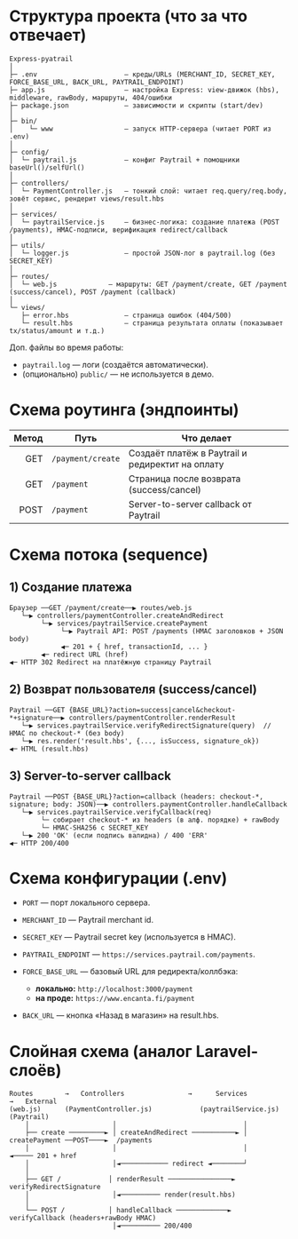 # Структура проекта (что за что отвечает)

```
Express-pyatrail
│
├─ .env                      — креды/URLs (MERCHANT_ID, SECRET_KEY, FORCE_BASE_URL, BACK_URL, PAYTRAIL_ENDPOINT)
├─ app.js                    — настройка Express: view-движок (hbs), middleware, rawBody, маршруты, 404/ошибки
├─ package.json              — зависимости и скрипты (start/dev)
│
├─ bin/  
│    └─ www                  — запуск HTTP-сервера (читает PORT из .env)
│                     
├─ config/
│  └─ paytrail.js            — конфиг Paytrail + помощники baseUrl()/selfUrl()
│
├─ controllers/
│  └─ PaymentController.js   — тонкий слой: читает req.query/req.body, зовёт сервис, рендерит views/result.hbs
│
├─ services/
│  └─ paytrailService.js     — бизнес-логика: создание платежа (POST /payments), HMAC-подписи, верификация redirect/callback
│
├─ utils/
│  └─ logger.js              — простой JSON-лог в paytrail.log (без SECRET_KEY)
│
├─ routes/
│  └─ web.js             — маршруты: GET /payment/create, GET /payment (success/cancel), POST /payment (callback)
│
└─ views/
   ├─ error.hbs              — страница ошибок (404/500)
   └─ result.hbs             — страница результата оплаты (показывает tx/status/amount и т.д.)
```

Доп. файлы во время работы:

* `paytrail.log` — логи (создаётся автоматически).
* (опционально) `public/` — не используется в демо.

# Схема роутинга (эндпоинты)

| Метод | Путь              | Что делает                                       |
| ----: | ----------------- | ------------------------------------------------ |
|   GET | `/payment/create` | Создаёт платёж в Paytrail и редиректит на оплату |
|   GET | `/payment`        | Страница после возврата (success/cancel)         |
|  POST | `/payment`        | Server-to-server callback от Paytrail            |

# Схема потока (sequence)

## 1) Создание платежа

```
Браузер ──GET /payment/create──▶ routes/web.js
   └─▶ controllers/paymentController.createAndRedirect
        └─▶ services/paytrailService.createPayment
             └─▶ Paytrail API: POST /payments (HMAC заголовков + JSON body)
             ◀─ 201 + { href, transactionId, ... }
        ◀─ redirect URL (href)
◀─ HTTP 302 Redirect на платёжную страницу Paytrail
```

## 2) Возврат пользователя (success/cancel)

```
Paytrail ──GET {BASE_URL}?action=success|cancel&checkout-*+signature──▶ controllers/paymentController.renderResult
   └─▶ services.paytrailService.verifyRedirectSignature(query)  // HMAC по checkout-* (без body)
   └─▶ res.render('result.hbs', {..., isSuccess, signature_ok})
◀─ HTML (result.hbs)
```

## 3) Server-to-server callback

```
Paytrail ──POST {BASE_URL}?action=callback (headers: checkout-*, signature; body: JSON)──▶ controllers.paymentController.handleCallback
   └─▶ services.paytrailService.verifyCallback(req)
        └─ собирает checkout-* из headers (в алф. порядке) + rawBody
        └─ HMAC-SHA256 с SECRET_KEY
   └─▶ 200 'OK' (если подпись валидна) / 400 'ERR'
◀─ HTTP 200/400
```

# Схема конфигурации (.env)

* `PORT` — порт локального сервера.
* `MERCHANT_ID` — Paytrail merchant id.
* `SECRET_KEY` — Paytrail secret key (используется в HMAC).
* `PAYTRAIL_ENDPOINT` — `https://services.paytrail.com/payments`.
* `FORCE_BASE_URL` — базовый URL для редиректа/коллбэка:

    * **локально:** `http://localhost:3000/payment`
    * **на проде:** `https://www.encanta.fi/payment`
* `BACK_URL` — кнопка «Назад в магазин» на result.hbs.

# Слойная схема (аналог Laravel-слоёв)

```
Routes        →   Controllers                →      Services                      →   External
(web.js)      (PaymentController.js)            (paytrailService.js)               (Paytrail)
    │                     │                                │
    ├── create ─────────► │ createAndRedirect ───────────► │ createPayment ──POST────►  /payments
    │                     │                                │                    ◄───── 201 + href
    │                     │◄──────────── redirect ◄────────┘
    │
    ├── GET /            │ renderResult ────────────────►  verifyRedirectSignature
    │                     │◄────────── render(result.hbs)
    │
    └── POST /           │ handleCallback ─────────────►  verifyCallback (headers+rawBody HMAC)
                          │◄────────── 200/400
```

